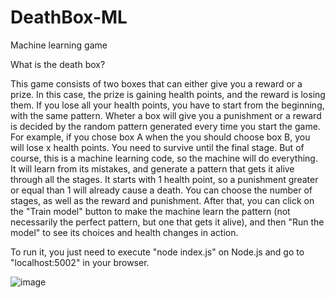# DeathBox-ML
Machine learning game 

What is the death box?

This game consists of two boxes that can either give you a reward or a prize. In this case, the prize is gaining health points, and the reward is losing them. If you lose all your health points, you have to start from the beginning, with the same pattern. Wheter a box will give you a punishment or a reward is decided by the random pattern generated every time you start the game. For example, if you chose box A when the you should choose box B, you will lose x health points. You need to survive until the final stage. But of course, this is a machine learning code, so the machine will do everything. It will learn from its mistakes, and generate a pattern that gets it alive through all the stages. It starts with 1 health point, so a punishment greater or equal than 1 will already cause a death. You can choose the number of stages, as well as the reward and punishment. After that, you can click on the "Train model" button to make the machine learn the pattern (not necessarily the perfect pattern, but one that gets it alive), and then "Run the model" to see its choices and health changes in action.

To run it, you just need to execute "node index.js" on Node.js and go to "localhost:5002" in your browser.

![image](https://user-images.githubusercontent.com/106636721/184276974-e6793fd1-501d-4d84-9550-8e0968a18311.png)
